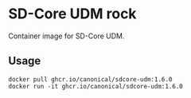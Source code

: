 # SD-Core UDM rock

Container image for SD-Core UDM.

## Usage

```console
docker pull ghcr.io/canonical/sdcore-udm:1.6.0
docker run -it ghcr.io/canonical/sdcore-udm:1.6.0
```
